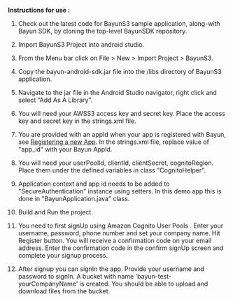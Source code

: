 **Instructions for use :**

1. Check out the latest code for BayunS3 sample application, along-with Bayun SDK, by cloning the top-level BayunSDK repository.

2. Import BayunS3 Project into android studio.

3. From the Menu bar click on File > New > Import Project > BayunS3.

4. Copy the bayun-android-sdk.jar file into the /libs directory of BayunS3 application.

5. Navigate to the jar file in the Android Studio navigator, right click and select “Add As A Library".

6. You will need your AWSS3 access key and secret key.
Place the access key and secret key in the strings.xml file.

7. You are provided with an appId when your app is registered with Bayun, see  [Registering a new App](https://www.bayunsystems.com/resources/core_sdk_android/getting_started.html).
In the strings.xml file, replace value of "app_id" with your Bayun AppId.

8. You will need your userPoolId, clientId, clientSecret, cognitoRegion. Place them under the defined variables in class "CognitoHelper".

9. Application context and app id needs to be added to "SecureAuthentication" instance using setters. In this demo app this is done in "BayunApplication.java" class.

10. Build and Run the project.

11. You need to first signUp using Amazon Cognito User Pools .
Enter your username, password, phone number and set your company name. Hit Register button.
You will receive a confirmation code on your email address. Enter the confirmation code in the confirm signUp screen  and complete your signup process.

12. After signup you can signIn the app. Provide your username and password to signIn. A bucket with name 'bayun-test-yourCompanyName' is created. You should be able to upload and download files from the bucket.
